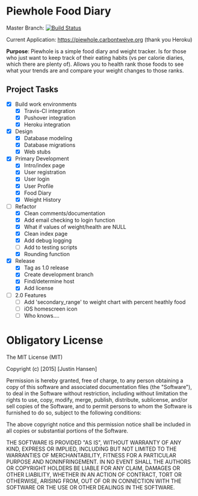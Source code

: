 # Piewhole Food Diary

Master Branch: [![Build Status](https://travis-ci.org/CarbonJ/Piewhole.svg)](https://travis-ci.org/CarbonJ/Piewhole)

Current Application: https://piewhole.carbontwelve.org (thank you Heroku)

**Purpose**: Piewhole is a simple food diary and weight tracker.  Is for those who just want to keep track of their eating habits (vs per calorie diaries, which there are plenty of).  Allows you to health rank those foods to see what your trends are and compare your weight changes to those ranks.

## Project Tasks
- [x] Build work environments
  - [x] Travis-CI integration
  - [x] Pushover integration
  - [x] Heroku integration
- [x] Design
  - [x] Database modeling
  - [x] Database migrations
  - [x] Web stubs
- [x] Primary Development
  - [x] Intro/index page
  - [x] User registration
  - [x] User login
  - [x] User Profile
  - [x] Food Diary
  - [x] Weight History
- [ ] Refactor
  - [x] Clean comments/documentation
  - [x] Add email checking to login function
  - [x] What if values of weight/health are NULL
  - [x] Clean index page
  - [x] Add debug logging
  - [ ] Add to testing scripts
  - [x] Rounding function
- [x] Release
  - [x] Tag as 1.0 release
  - [x] Create development branch
  - [x] Find/determine host
  - [x] Add license
- [ ] 2.0 Features
  - [ ]  Add 'secondary_range' to weight chart with percent heathly food
  - [ ]  iOS homescreen icon
  - [ ]  Who knows....

# Obligatory License
The MIT License (MIT)

Copyright (c) [2015] [Justin Hansen]

Permission is hereby granted, free of charge, to any person obtaining a copy
of this software and associated documentation files (the "Software"), to deal
in the Software without restriction, including without limitation the rights
to use, copy, modify, merge, publish, distribute, sublicense, and/or sell
copies of the Software, and to permit persons to whom the Software is
furnished to do so, subject to the following conditions:

The above copyright notice and this permission notice shall be included in all
copies or substantial portions of the Software.

THE SOFTWARE IS PROVIDED "AS IS", WITHOUT WARRANTY OF ANY KIND, EXPRESS OR
IMPLIED, INCLUDING BUT NOT LIMITED TO THE WARRANTIES OF MERCHANTABILITY,
FITNESS FOR A PARTICULAR PURPOSE AND NONINFRINGEMENT. IN NO EVENT SHALL THE
AUTHORS OR COPYRIGHT HOLDERS BE LIABLE FOR ANY CLAIM, DAMAGES OR OTHER
LIABILITY, WHETHER IN AN ACTION OF CONTRACT, TORT OR OTHERWISE, ARISING FROM,
OUT OF OR IN CONNECTION WITH THE SOFTWARE OR THE USE OR OTHER DEALINGS IN THE
SOFTWARE.
